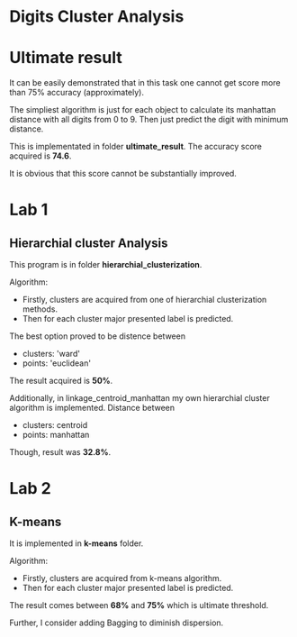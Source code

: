 # Digits Cluster Analysis

# Ultimate result

It can be easily demonstrated that in this task one cannot get score more than 75% accuracy (approximately).

The simpliest algorithm is just for each object to calculate its manhattan distance with all digits from 0 to 9. Then just predict the digit with minimum distance.

This is implementated in folder **ultimate_result**.
The accuracy score acquired is **74.6**.

It is obvious that this score cannot be substantially improved.


# Lab 1

## Hierarchial cluster Analysis

This program is in folder **hierarchial_clusterization**.

Algorithm:
* Firstly, clusters are acquired from one of hierarchial clusterization methods.
* Then for each cluster major presented label is predicted.

The best option proved to be distence between
* clusters: 'ward' 
* points: 'euclidean'

The result acquired is **50%**.

Additionally, in linkage_centroid_manhattan my own hierarchial cluster algorithm is implemented. Distance between
* clusters: centroid
* points: manhattan

Though, result was **32.8%**.

# Lab 2

## K-means

It is implemented in **k-means** folder.

Algorithm:
* Firstly, clusters are acquired from k-means algorithm.
* Then for each cluster major presented label is predicted.

The result comes between **68%** and **75%** which is ultimate threshold.

Further, I consider adding Bagging to diminish dispersion.

